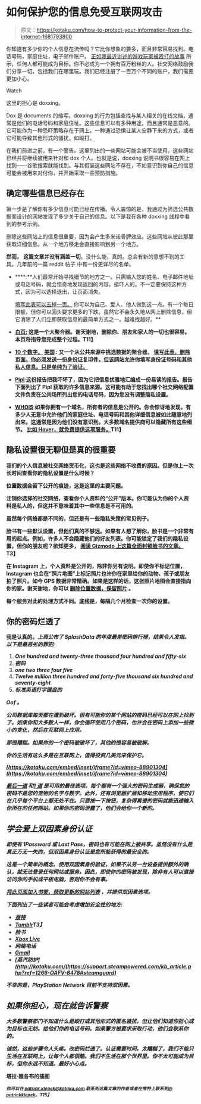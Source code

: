 # 如何保护您的信息免受互联网攻击

> 原文：<https://kotaku.com/how-to-protect-your-information-from-the-internet-1681793800>

你知道有多少你的个人信息在流传吗？它比你想象的要多，而且非常容易找到。电话号码，家庭住址，电子邮件账户。 [正如我最近讲述的游戏玩家被殴打的故事](http://kotaku.com/call-of-duty-couple-recounts-scary-night-swat-team-raid-1679219596) 所示，任何人都可能成为目标。你不必成为一个拥有百万粉丝的人。社交网络鼓励我们分享一切，包括我们在哪里玩。我们已经注册了一百万个不同的账户，我们需要更加小心。

Watch

这里的担心是 doxxing。

Dox 是 documents 的缩写。doxxing 的行为包括查找与某人相关的在线文档，通常是他们的电话号码和家庭住址。这些信息可以有多种用途，而且通常是恶意的。它可能作为一种恐吓策略存在于网上，一种通过恐惧让某人安静下来的方式，或者它可能导致其他形式的骚扰，如殴打。

在我们前进之前，有一个警告。这里列出的一些网站可能会被不当使用。这些网站已经并将继续被用来针对和 dox 个人。也就是说，doxxing 说明书很容易在网上找到——谷歌搜索就能找到。与其假装这些网站不存在，不如意识到你自己的信息可能会被用来对付你，并开始采取一些预防措施。

## 确定哪些信息已经存在

第一步是了解你有多少信息可能已经在传播。令人震惊的是，我通过为筛选公共数据而设计的网站发现了多少关于自己的信息。以下是我在各种 doxxing 线程中看到的参考示例。

删除这些网站上的信息很重要，因为会产生多米诺骨牌效应。这些网站从彼此那里获取详细信息。从一个地方移走会直接影响到另一个地方。

**然而，** **这篇文章并没有涵盖一切**。没什么能，真的。总会有新的意想不到的工具。几年前的一篇 reddit 帖子 中有一份更详尽的名单。

*   [](http://www.spokeo.com)****:**人们最常开始寻找细节的地方之一。只需输入您的姓名、电子邮件地址或电话号码，就会惊奇地发现返回的内容。挺吓人的。不一定要保持这种方式，因为可以选择退出，让页面消失。

    [填写此表可以去掉一页。](http://www.spokeo.com/opt_out/new) 你可以为自己、爱人、他人做到这一点。有一个每日限额，但你可以回头要求更多的下跌。虽然它不会永久地从网上删除信息，但它消除了人们立即获取信息的最简单方式之一。越难找越好。**

*   **[**白页:**](http://www.whitepages.com/) 这是一个大聚合器。谢天谢地，删除你、朋友和家人的一切也很容易。本页将指导您完成整个过程。T11】**
*   **[**10 个数字。**](http://www.10digits.us) [**美国**](http://www.10digits.us) **:** 又一个从公共来源中挑选数据的聚合器。 [填写此表，删除页面。你必须发送一份身份证复印件，但该网站允许你填写身份证号码和其他私人信息。只是单纯为了验证。](http://10digits.us/remove)**
*   **[**Pipl**](https://pipl.com)**:**这份报告把我吓坏了，因为它把信息优雅地汇编成一份易读的报告。报告下面列出了 Pipl 获取的许多信息来源。这可能有助于您找出哪个社交网络配置文件负责在公共场所列出您的电话号码，因为您没有调整隐私设置。**
*   **[**WHOIS**](http://www.whois.com)**:**如果你拥有一个域名，所有者的信息是公开的。你会惊讶地发现，有多少人无意中允许他们的家庭住址、电话号码和其他详细信息被如此随意地列出来。这通常是因为他们没有意识到。大多数域名提供商可以隐藏所有这些细节。 [比如 Hover，就免费提供这项服务。](http://www.hover.com/blog/why-whois-privacy-is-kind-of-a-big-deal/)T11】**

## **隐私设置很无聊但是真的很重要**

**我们的个人信息被社交网络货币化，这也是这些网络不收费的原因。但是你上一次长时间查看你的隐私设置是什么时候？**

**位置数据会留下公开的痕迹，这是这里的主要问题。**

**注销你选择的社交网络，查看你个人资料的“公开”版本。你可能认为你的个人资料是私人的，但这并不意味着其中一些信息是不可用的。**

**虽然每个网络都是不同的，但还是有一些隐私失策的常见例子。**

**脸书有一些默认设置，但他们真的不够远。如果有人想了解你，脸书是一个非常有用的起点。例如，许多人不会隐藏他们的好友列表。你可能锁定了我们的隐私设置，但你的朋友呢？欲知更多， [阅读 Gizmodo 上这篇全面封锁脸书的文章。](http://gizmodo.com/the-complete-guide-to-locking-down-facebook-privacy-for-1630674932#_ga=1.118611788.43535235.1420508447)T3】**

**在 Instagram 上，个人资料是公开的，除非你另有说明。即使你不标记位置，Instagram 也会在“照片地图”上标记照片也许你在家里给你的动物、孩子或朋友拍了照片。如今 GPS 数据非常精确。如果是这样的话，这张照片地图会直接指向你的家。谢天谢地，你可以 [删除位置数据，保留照片](https://help.instagram.com/527924963903680) 。**

**每个服务对此的处理方式不同。底线是，每隔几个月检查一次你的设置。**

## **你的密码烂透了**

**我是认真的。[](http://www.cnet.com/news/worst-passwords-of-2014-are-just-as-awful-as-you-can-imagine/)*上周公布了 SplashData 的年度最差密码排行榜，结果令人发指。以下是最恶劣的罪犯:***

1.  ***One hundred and twenty-three thousand four hundred and fifty-six***
2.  ***密码***
3.  ***one two three four five***
4.  ***Twelve million three hundred and forty-five thousand six hundred and seventy-eight***
5.  ***标准英语打字键盘的***

***Oof *。****

***公司数据库每天都在遭到破坏。很有可能你的某个网站的密码已经可以在网上找到了。如果你和大多数人一样，你会循环使用几个密码，也许会在密码上添加一些微小的变化，然后在互联网上应用。***

***那很糟糕。如果你的一个密码被破坏了，其他的很容易被破解。***

***你的生活有这么多是在互联网上，值得投资几美元来保护它。***

 ***[https://kotaku.com/embed/inset/iframe?id=vimeo-88901304](https://kotaku.com/embed/inset/iframe?id=vimeo-88901304)*** 

***[最后一道](https://lastpass.com/) 和[1 道](https://agilebits.com/onepassword) 是可用的最佳选项。每个都有一个强大的密码生成器，确保您的密码不是您的宠物的名字与数字。此外，还有浏览器扩展和移动应用程序，使它们在几乎每个平台上都无处不在。只要按一下按钮，复杂得离谱的密码就能迅速输入你所在的任何网站。如果你的密码泄露了，他们会给你一个新的。***

## ***学会爱上双因素身份认证***

***即使有 1Password 或 Last Pass，密码也有可能在网上被共享。虽然没有什么是真正万无一失的，但双因素身份认证是您所能获得的最安全的。***

***这是一个简单的概念。使用双因素身份验证，如果不从另一台设备提供额外的确认，就无法登录任何网站或服务。因此，即使你的密码被发现，除非有人可以直接访问你的手机或平板电脑，否则你不会有事。***

***[将此页面加入书签，获取更新的网站列表](https://twofactorauth.org/) ，并提供双因素选项。***

***下面列出了一些读者可能会考虑增加安全性的地方:***

*   ***[推特](https://blog.twitter.com/2013/getting-started-with-login-verification)***
*   ***[Tumblr](https://www.tumblr.com/docs/en/account_security#tfaheader)T3】***
*   ***脸书***
*   ***[Xbox Live](http://majornelson.com/2013/04/19/using-microsoft-two-factor-authentication-with-your-xbox-live-account)***
*   ***网络电话***
*   ***[Gmail](https://www.google.com/landing/2step/)***
*   ***[蒸汽防护](http://kotaku.com/(https://support.steampowered.com/kb_article.php?ref=1266-OAFV-8478#steamguard)***

***不幸的是，PlayStation Network 目前不支持双因素。***

## ***如果你担心，现在就告诉警察***

***大多数警察部门不知道什么是殴打或其他形式的匿名骚扰，但让他们知道你担心成为目标也无妨。给他们你的电话号码。如果警方被要求采取行动，他们会联系你的。***

***诚然，这些步骤令人头疼。改密码烂透了。认证需要时间。太糟糕了，我们不能只生活在互联网上，让每个人都很酷。我们不生活在那个世界里。你不太可能成为目标，但你永远不知道。最好小心点。***

****塔拉·雅各布的插图****

****<small>你可以在 patrick.klepek@kotaku.com 联系到这篇文章的作者或者在推特上联系到</small>*[*<small>@ patrickklepek</small>*](http://www.twitter.com/patrickklepek)<small>*。*T15】</small>***